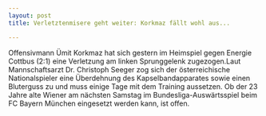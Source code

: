 ```yaml
---
layout: post
title: Verletztenmisere geht weiter: Korkmaz fällt wohl aus...

---
```


Offensivmann Ümit Korkmaz hat sich gestern im Heimspiel gegen Energie Cottbus (2:1) eine Verletzung am linken Sprunggelenk zugezogen.Laut Mannschaftsarzt Dr. Christoph Seeger zog sich der österreichische Nationalspieler eine Überdehnung des Kapselbandapparates sowie einen Bluterguss zu und muss einige Tage mit dem Training aussetzen. Ob der 23 Jahre alte Wiener am nächsten Samstag im Bundesliga-Auswärtsspiel beim FC Bayern München eingesetzt werden kann, ist offen.


